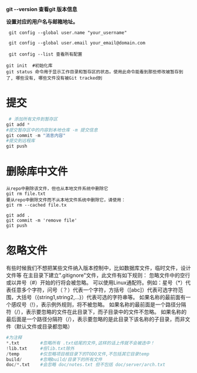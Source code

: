 **git --version 查看git 版本信息**

**设置对应的用户名与邮箱地址。**
```
 git config --global user.name "your_username"

 git config --global user.email your_email@domain.com

 git config --list 查看所有配置
 ```
 
```
git init  #初始化库
git status 命令用于显示工作目录和暂存区的状态。使用此命令能看到那些修改被暂存到 了, 哪些没有, 哪些文件没有被Git tracked到
```

# 提交
```python
 # 添加所有文件到暂存区
git add *  
#提交暂存区中的内容到本地仓库 -m 提交信息             
git commit -m "消息内容"    
#提交到远程库
git push 
```

# 删除库中文件
```
从repo中删除该文件，但也从本地文件系统中删除它
git rm file.txt
要从repo中删除文件而不从本地文件系统中删除它，请使用：  
git rm --cached file.tx
 
git add .
git commit -m 'remove file'
git push
```
# 忽略文件
有些时候我们不想把某些文件纳入版本控制中，比如数据库文件，临时文件，设计文件等
在主目录下建立".gitignore"文件，此文件有如下规则：
忽略文件中的空行或以井号（#）开始的行将会被忽略。
可以使用Linux通配符。例如：星号（\*）代表任意多个字符，问号（？）代表一个字符，方括号（[abc]）代表可选字符范围，大括号（{string1,string2,…}）代表可选的字符串等。
如果名称的最前面有一个感叹号（!），表示例外规则，将不被忽略。
如果名称的最前面是一个路径分隔符（/），表示要忽略的文件在此目录下，而子目录中的文件不忽略。
如果名称的最后面是一个路径分隔符（/），表示要忽略的是此目录下该名称的子目录，而非文件（默认文件或目录都忽略）

```python
#为注释
*.txt        #忽略所有 .txt结尾的文件,这样的话上传就不会被选中！
!lib.txt     #但lib.txt除外
/temp        #仅忽略项目根目录下的TODO文件,不包括其它目录temp
build/       #忽略build/目录下的所有文件
doc/*.txt    #会忽略 doc/notes.txt 但不包括 doc/server/arch.txt
```
